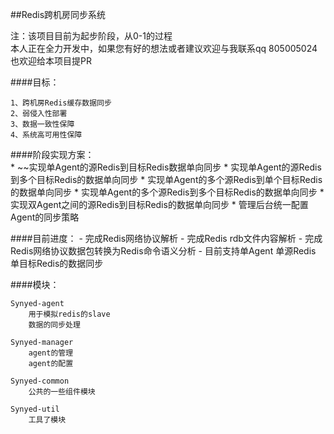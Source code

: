 ##Redis跨机房同步系统

注：该项目目前为起步阶段，从0-1的过程    
本人正在全力开发中，如果您有好的想法或者建议欢迎与我联系qq 805005024    
也欢迎给本项目提PR

####目标：

	1、跨机房Redis缓存数据同步 
	2、弱侵入性部署
	3、数据一致性保障
	4、系统高可用性保障

####阶段实现方案：     
	* ~~实现单Agent的源Redis到目标Redis数据单向同步
	* 实现单Agent的源Redis到多个目标Redis的数据单向同步
	* 实现单Agent的多个源Redis到单个目标Redis的数据单向同步
	* 实现单Agent的多个源Redis到多个目标Redis的数据单向同步
	* 实现双Agent之间的源Redis到目标Redis的数据单向同步
	* 管理后台统一配置Agent的同步策略

####目前进度：
	- 完成Redis网络协议解析
	- 完成Redis rdb文件内容解析
	- 完成Redis网络协议数据包转换为Redis命令语义分析
	- 目前支持单Agent 单源Redis 单目标Redis的数据同步

####模块：

	Synyed-agent   
		用于模拟redis的slave    
		数据的同步处理
		
	Synyed-manager
		agent的管理
		agent的配置
		
	Synyed-common
		公共的一些组件模块
		
	Synyed-util
		工具了模块
		
